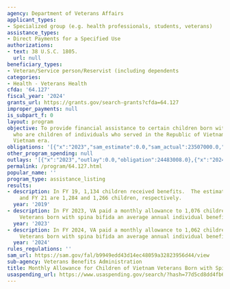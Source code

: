 ```yaml
---
agency: Department of Veterans Affairs
applicant_types:
- Specialized group (e.g. health professionals, students, veterans)
assistance_types:
- Direct Payments for a Specified Use
authorizations:
- text: 38 U.S.C. 1805.
  url: null
beneficiary_types:
- Veteran/Service person/Reservist (including dependents
categories:
- Health - Veterans Health
cfda: '64.127'
fiscal_year: '2024'
grants_url: https://grants.gov/search-grants?cfda=64.127
improper_payments: null
is_subpart_f: 0
layout: program
objective: To provide financial assistance to certain children born with spina bifida
  who are children of individuals who served in the Republic of Vietnam during the
  Vietnam era.
obligations: '[{"x":"2023","sam_estimate":0.0,"sam_actual":23507000.0,"usa_spending_actual":24483008.0},{"x":"2024","sam_estimate":0.0,"sam_actual":24530000.0,"usa_spending_actual":24957500.0},{"x":"2025","sam_estimate":0.0,"sam_actual":24128000.0,"usa_spending_actual":15632836.0}]'
other_program_spending: null
outlays: '[{"x":"2023","outlay":0.0,"obligation":24483008.0},{"x":"2024","outlay":0.0,"obligation":24957500.0},{"x":"2025","outlay":0.0,"obligation":15632836.0}]'
permalink: /program/64.127.html
popular_name: ''
program_type: assistance_listing
results:
- description: In FY 19, 1,134 children received benefits.  The estimates for FY 20
    and FY 21 are 1,284 and 1,266 children, respectively.
  year: '2019'
- description: In FY 2023, VA paid a monthly allowance to 1,076 children of Vietnam
    Veterans born with spina bifida an average annual individual benefit of $21,847.
  year: '2023'
- description: In FY 2024, VA paid a monthly allowance to 1,062 children of Vietnam
    Veterans born with spina bifida an average annual individual benefit of $23,098.
  year: '2024'
rules_regulations: ''
sam_url: https://sam.gov/fal/b9949edd43d14ec48059a32823956d44/view
sub-agency: Veterans Benefits Administration
title: Monthly Allowance for Children of Vietnam Veterans Born with Spina Bifida
usaspending_url: https://www.usaspending.gov/search/?hash=77d5cd8dd4fb66ff64a14795bfb11307
---
```

